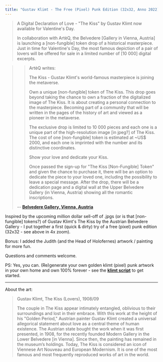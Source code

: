 ```yaml
---
title: "Gustav Klimt - The Free (Pixel) Punk Edition (32x32, Anno 2022) - The Kiss, Judith (and the Head of Holofernes)"
---
```


> A Digital Declaration of Love - "The Kiss" by Gustav Klimt now available for Valentine's Day.
>
> In collaboration with ArtèQ, the Belvedere [Gallery in Vienna, Austria]
> is launching a [non-fungible] token drop of a historical masterpiece.
> Just in time for Valentine's Day, the most famous depiction of a pair of lovers
> will be offered for sale in a limited number of [10 000] digital excerpts.


<!-- more -->



>> ArtèQ writes:
>>
>> The Kiss - Gustav Klimt's world-famous masterpiece is joining the metaverse.
>>
>> Own a unique [non-fungible] token of The Kiss.
>> This drop goes beyond taking the chance to own a fraction of the digitalized image
>> of The Kiss. It is about creating a personal connection to the masterpiece.
>> Becoming part of a community that will be written in the pages of the history of art
>> and viewed as a pioneer in the metaverse.
>>
>>  The exclusive drop is limited to 10 000 pieces
>> and each one is a unique part of the high-resolution image [in jpeg?] of The Kiss.
>> The cost of one [non-fungible] token is estimated at ~US$ 2000,
>> and each one is imprinted with the number and its distinctive coordinates.
>>
>> Show your love and dedicate your Kiss.
>>
>> Once passed the sign-up for "The Kiss [Non-Fungible] Token"
>> and given the chance to purchase it,
>> there will be an option to dedicate the piece to your loved one,
>> including the possibility to leave a special message.
>> After the drop, there will be a dedication page and a digital wall
>> at the Upper Belvedere Gallery (in Vienna, Austria)
>> showing all the romantic inscriptions.
>
> -- [**Belvedere Gallery, Vienna, Austria**](https://www.belvedere.at/en/digital-declaration-love)

Inspired by the upcoming million dollar sell-off of .jpgs (or is that [non-fungible] tokens?) of Gustav Klimt's The Kiss by the Austrian Belvedere Gallery - I put together a first (quick & dirty) try of a free (pixel) punk edition (32x32 - see above in 4x zoom).

  Bonus: I added  the Judith (and the Head of Holofernes) artwork / painting for more fun.

  Questions and comments welcome.

PS: Yes, you can. (Re)generate your own golden klimt (pixel) punk artwork in your own home and own 100% forever - see the [**klimt script**](https://github.com/cryptopunksnotdead/cryptopunks/blob/master/klimt/klimt.rb) to get started.

---

About the art:

> Gustav Klimt, The Kiss (Lovers), 1908/09
>
> The couple in The Kiss appear intimately entangled, oblivious to their surroundings
> and lost in their embrace. With this work at the height of his "Golden Period,"
> Austrian painter Gustav Klimt created a universal allegorical statement
> about love as a central theme of human existence.
> The Austrian state bought the work when it was first presented, in 1908,
> for the recently founded Modern Gallery in the Lower Belvedere [in Vienna].
> Since then, the painting has remained in the museum’s holdings.
> Today, The Kiss is considered an icon of Viennese Art Nouveau
> and European Modernism.
> It is one of the most famous and most frequently reproduced works of art in the world.

